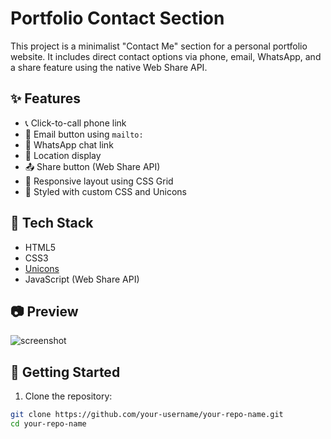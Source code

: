 # Portfolio Contact Section

This project is a minimalist "Contact Me" section for a personal portfolio website. It includes direct contact options via phone, email, WhatsApp, and a share feature using the native Web Share API.

## ✨ Features

- 📞 Click-to-call phone link
- 📧 Email button using `mailto:`
- 💬 WhatsApp chat link
- 📍 Location display
- 📤 Share button (Web Share API)
- 📱 Responsive layout using CSS Grid
- 🔘 Styled with custom CSS and Unicons

## 🧩 Tech Stack

- HTML5
- CSS3
- [Unicons](https://iconscout.com/unicons)
- JavaScript (Web Share API)

## 📷 Preview

![screenshot](https://your-screenshot-link-if-needed.com)

## 🚀 Getting Started

1. Clone the repository:

```bash
git clone https://github.com/your-username/your-repo-name.git
cd your-repo-name
